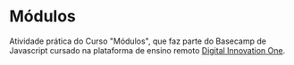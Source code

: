 # Módulos

Atividade prática do Curso "Módulos", que faz parte do Basecamp de Javascript cursado na plataforma de ensino remoto [Digital Innovation One](https://digitalinnovation.one/).
